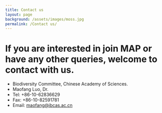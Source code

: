 ```yaml
---
title: Contact us
layout: page
background: /assets/images/moss.jpg
permalink: /Contact us/
---
```

# If you are interested in join MAP or have any other queries, welcome to contact with us.  

* Biodiversity Committee, Chinese Academy of Sciences.
* Maofang Luo, Dr.
* Tel: +86-10-62836629
* Fax: +86-10-82591781
* Email: maofang@ibcas.ac.cn
